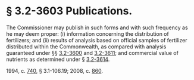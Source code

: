 # § 3.2-3603 Publications.

<p>The Commissioner may publish in such forms and with such frequency as he may deem proper: (i) information concerning the distribution of fertilizers; and (ii) results of analysis based on official samples of fertilizer distributed within the Commonwealth, as compared with analysis guaranteed under §§ <a href='http://law.lis.virginia.gov/vacode/3.2-3600/'>3.2-3600</a> and <a href='http://law.lis.virginia.gov/vacode/3.2-3611/'>3.2-3611</a>; and commercial value of nutrients as determined under § <a href='http://law.lis.virginia.gov/vacode/3.2-3614/'>3.2-3614</a>.</p><p>1994, c. <a href='http://lis.virginia.gov/cgi-bin/legp604.exe?941+ful+CHAP0740'>740</a>, § 3.1-106.19; 2008, c. <a href='http://lis.virginia.gov/cgi-bin/legp604.exe?081+ful+CHAP0860'>860</a>.</p>